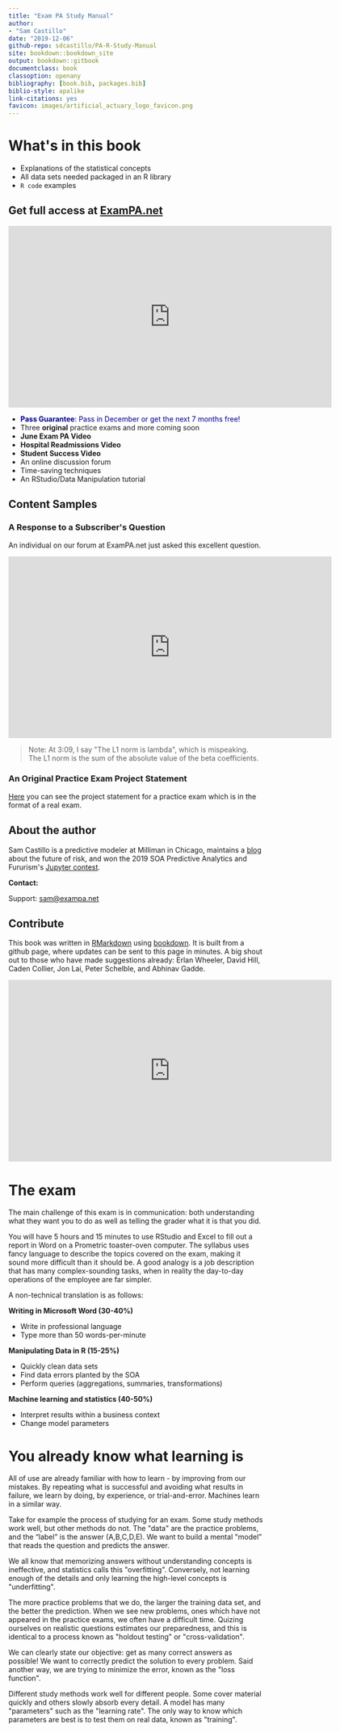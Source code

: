 ```yaml
--- 
title: "Exam PA Study Manual"
author: 
- "Sam Castillo"
date: "2019-12-06"
github-repo: sdcastillo/PA-R-Study-Manual
site: bookdown::bookdown_site
output: bookdown::gitbook
documentclass: book
classoption: openany
bibliography: [book.bib, packages.bib]
biblio-style: apalike
link-citations: yes
favicon: images/artificial_actuary_logo_favicon.png
---
```


# What's in this book

- Explanations of the statistical concepts
- All data sets needed packaged in an R library
- `R code` examples

## Get full access at [ExamPA.net](https://www.exampa.net/pricing) 

<iframe src="https://player.vimeo.com/video/375155028" width="640" height="360" frameborder="0" allow="autoplay; fullscreen" allowfullscreen></iframe>

- <span style="color:darkblue">**Pass Guarantee**: Pass in December or get the next 7 months free!</span>
- Three **original** practice exams and more coming soon
- **June Exam PA Video**
- **Hospital Readmissions Video**
- **Student Success Video**
- An online discussion forum
- Time-saving techniques
- An RStudio/Data Manipulation tutorial


## Content Samples

### A Response to a Subscriber's Question

An individual on our forum at ExamPA.net just asked this excellent question.  

<iframe src="https://player.vimeo.com/video/374497585" width="640" height="360" frameborder="0" allow="autoplay; fullscreen" allowfullscreen></iframe>

>Note: At 3:09, I say "The L1 norm is lambda", which is mispeaking.  The L1 norm is the sum of the absolute value of the beta coefficients.

### An Original Practice Exam Project Statement

[Here](https://github.com/sdcastillo/JunePAFiles/blob/master/Practice%20Exam%20Sample.pdf) you can see the project statement for a practice exam which is in the format of a real exam.  

## About the author

Sam Castillo is a predictive modeler at Milliman in Chicago, maintains a [blog](http://artificialactuary.com/) about the future of risk, and won the 2019 SOA Predictive Analytics and Fururism's [Jupyter contest](https://nbviewer.jupyter.org/github/SOASections/SOA-Predictive-Modeling-Innovation-and-Industry-Contest-2019-First-Place/blob/master/Predicting%20Uncertainty%20Prediction%20Intervals%20from%20Gradient%20Boosted%20Quantile%20Regression.ipynb).

**Contact:**

Support: sam@exampa.net


## Contribute

This book was written in [RMarkdown](https://rmarkdown.rstudio.com/) using [bookdown](https://bookdown.org/).  It is built from a github page, where updates can be sent to this page in minutes.  A big shout out to those who have made suggestions already: Erlan Wheeler, David Hill, Caden Collier, Jon Lai, Peter Schelble, and Abhinav Gadde.

<iframe src="https://player.vimeo.com/video/375173977?title=0&byline=0&portrait=0" width="640" height="360" frameborder="0" allow="autoplay; fullscreen" allowfullscreen></iframe>


# The exam

The main challenge  of this exam is in communication: both understanding what they want you to do as well as telling the grader what it is that you did.

You will have 5 hours and 15 minutes to use RStudio and Excel to fill out a report in Word on a Prometric toaster-oven computer.  The syllabus uses fancy language to describe the topics covered on the exam, making it sound more difficult than it should be.  A good analogy is a job description that has many complex-sounding tasks, when in reality the day-to-day operations of the employee are far simpler.

A non-technical translation is as follows:

**Writing in Microsoft Word (30-40%)**

- Write in professional language
- Type more than 50 words-per-minute

**Manipulating Data in R (15-25%)**

- Quickly clean data sets
- Find data errors planted by the SOA
- Perform queries (aggregations, summaries, transformations)

**Machine learning and statistics (40-50%)**

- Interpret results within a business context
- Change model parameters



# You already know what learning is

All of use are already familiar with how to learn - by improving from our mistakes.  By repeating what is successful and avoiding what results in failure, we learn by doing, by experience, or trial-and-error.  Machines learn in a similar way.

Take for example the process of studying for an exam.  Some study methods work well, but other methods do not.  The "data" are the practice problems, and the “label” is the answer (A,B,C,D,E).  We want to build a mental "model” that reads the question and predicts the answer.

We all know that memorizing answers without understanding concepts is ineffective, and statistics calls this "overfitting".  Conversely, not learning enough of the details and only learning the high-level concepts is "underfitting".

The more practice problems that we do, the larger the training data set, and the better the prediction.  When we see new problems, ones which have not appeared in the practice exams, we often have a difficult time. Quizing ourselves on realistic questions estimates our preparedness, and this is identical to a process known as "holdout testing" or "cross-validation". 

We can clearly state our objective: get as many correct answers as possible! We want to correctly predict the solution to every problem.  Said another way, we are trying to minimize the error, known as the "loss function".  

Different study methods work well for different people.  Some cover material quickly and others slowly absorb every detail.  A model has many "parameters" such as the "learning rate".  The only way to know which parameters are best is to test them on real data, known as "training".
